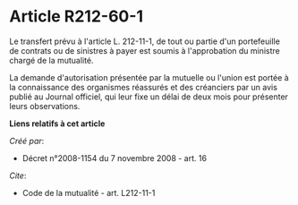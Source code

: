 # Article R212-60-1

Le transfert prévu à l'article L. 212-11-1, de tout ou partie d'un portefeuille de contrats ou de sinistres à payer est
soumis à l'approbation du ministre chargé de la mutualité. 

La demande d'autorisation présentée par la mutuelle ou l'union est portée à la connaissance des organismes réassurés et des
créanciers par un avis publié au Journal officiel, qui leur fixe un délai de deux mois pour présenter leurs observations.

**Liens relatifs à cet article**

_Créé par_:

  - Décret n°2008-1154 du 7 novembre 2008 - art. 16

_Cite_:

  - Code de la mutualité - art. L212-11-1
